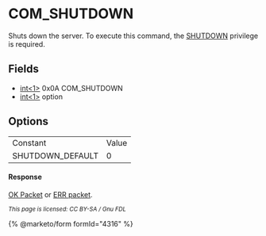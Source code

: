 # COM\_SHUTDOWN

Shuts down the server. To execute this command, the [SHUTDOWN](../../sql-statements/account-management-sql-statements/grant.md#shutdown) privilege is required.

## Fields

* [int<1>](../protocol-data-types.md) 0x0A COM\_SHUTDOWN
* [int<1>](../protocol-data-types.md) option

## **Options**

|                   |       |
| ----------------- | ----- |
| Constant          | Value |
| SHUTDOWN\_DEFAULT | 0     |

#### Response

[OK Packet](../4-server-response-packets/ok_packet.md) or [ERR packet](../4-server-response-packets/err_packet.md).

<sub>_This page is licensed: CC BY-SA / Gnu FDL_</sub>

{% @marketo/form formId="4316" %}
